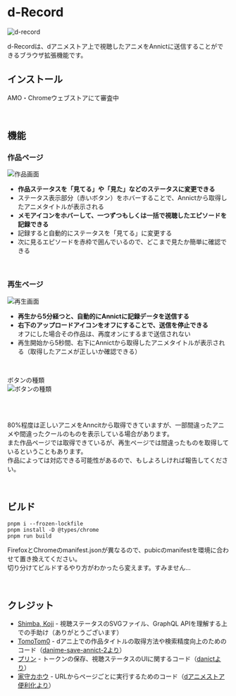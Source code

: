 # d-Record
![d-record](https://github.com/chimaha/d-Record/assets/107383950/30437a94-f669-41b2-94b0-694c42a42fb3)

d-Recordは、dアニメストア上で視聴したアニメをAnnictに送信することができるブラウザ拡張機能です。  

## インストール
AMO・Chromeウェブストアにて審査中  

<br>

## 機能

### 作品ページ  

![作品画面](https://github.com/chimaha/d-Record/assets/107383950/42725696-08a5-4f43-bcb9-134baf40ea59)

- **作品ステータスを「見てる」や「見た」などのステータスに変更できる**  
- ステータス表示部分（赤いボタン）をホバーすることで、Annictから取得したアニメタイトルが表示される
- **メモアイコンをホバーして、一つずつもしくは一括で視聴したエピソードを記録できる**
- 記録すると自動的にステータスを「見てる」に変更する
- 次に見るエピソードを赤枠で囲んでいるので、どこまで見たか簡単に確認できる

<br>

### 再生ページ  

![再生画面](https://github.com/chimaha/d-Record/assets/107383950/3c35eccf-0aeb-4fd7-89f3-9d5e89427657)

- **再生から5分経つと、自動的にAnnictに記録データを送信する**  
- **右下のアップロードアイコンをオフにすることで、送信を停止できる**  
オフにした場合その作品は、再度オンにするまで送信されない  
- 再生開始から5秒間、右下にAnnictから取得したアニメタイトルが表示される（取得したアニメが正しいか確認できる）
<br>

ボタンの種類  
![ボタンの種類](https://github.com/chimaha/d-Record/assets/107383950/f05ab4ef-0e6f-46b8-bffa-5f8e12c31785)

<br>
<br>

80%程度は正しいアニメをAnncitから取得できていますが、一部間違ったアニメや間違ったクールのものを表示している場合があります。    
また作品ページでは取得できているが、再生ページでは間違ったものを取得しているということもあります。  
作品によっては対応できる可能性があるので、もしよろしければ報告してください。

<br>

## ビルド  
```
pnpm i --frozen-lockfile
pnpm install -D @types/chrome
pnpm run build
```
FirefoxとChromeのmanifest.jsonが異なるので、pubicのmanifestを環境に合わせて置き換えてください。  
切り分けてビルドするやり方がわかったら変えます。すみません...

<br>

## クレジット  
- [Shimba, Koji](https://github.com/shimbaco) - 視聴ステータスのSVGファイル、GraphQL APIを理解する上での手助け（ありがとうございます）
- [TomoTom0](https://github.com/TomoTom0) - dアニ上での作品タイトルの取得方法や検索精度向上のためのコード（[danime-save-annict-2より](https://github.com/TomoTom0/danime-save-annict-2)）
- [プリン](https://github.com/kazu3jp) - トークンの保存、視聴ステータスのUIに関するコード（[danictより](https://github.com/kazu3jp/danict)）
- [家守カホウ](https://twitter.com/y_kahou) - URLからページごとに実行するためのコード（[dアニメストア便利化より](https://greasyfork.org/ja/scripts/414008)）
